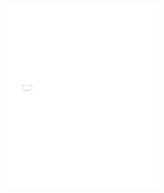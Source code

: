 <iframe src="/pdf_papers/recommender-systems-for-driver-to-customer-matching.pdf" width="100%" height="600px" style="border:none;"></iframe>
